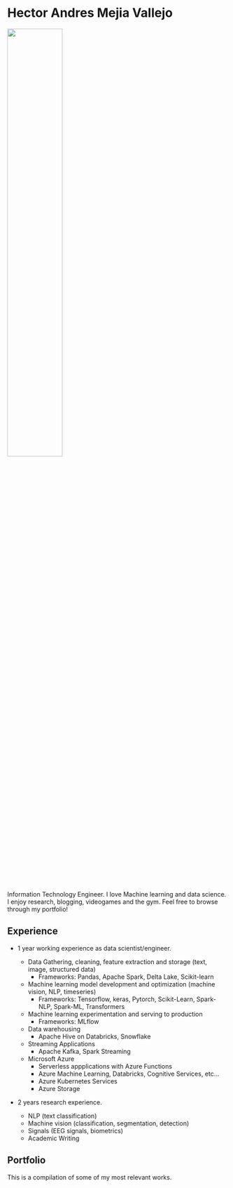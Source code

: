 # Hector Andres Mejia Vallejo

<img src="https://user-images.githubusercontent.com/41920808/134074497-da4e3cc1-c71d-4c94-9fd9-5b63ac25164e.jpg" width=50%>

Information Technology Engineer. I love Machine learning and data science. I enjoy research, blogging, videogames and the gym. Feel free to browse through my portfolio!

## Experience 

- 1 year working experience as data scientist/engineer.
  - Data Gathering, cleaning, feature extraction and storage (text, image, structured data)
    - Frameworks: Pandas, Apache Spark, Delta Lake, Scikit-learn
  - Machine learning model development and optimization (machine vision, NLP, timeseries)
    - Frameworks: Tensorflow, keras, Pytorch, Scikit-Learn, Spark-NLP, Spark-ML, Transformers
  - Machine learning experimentation and serving to production
    - Frameworks: MLflow
  - Data warehousing 
    - Apache Hive on Databricks, Snowflake
  - Streaming Applications
    - Apache Kafka, Spark Streaming
  - Microsoft Azure
    - Serverless appplications with Azure Functions
    - Azure Machine Learning, Databricks, Cognitive Services, etc...
    - Azure Kubernetes Services
    - Azure Storage
 
- 2 years research experience.
  - NLP (text classification)
  - Machine vision (classification, segmentation, detection)
  - Signals (EEG signals, biometrics)
  - Academic Writing

## Portfolio

This is a compilation of some of my most relevant works. 




